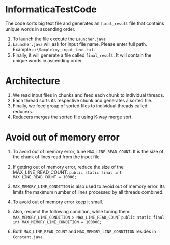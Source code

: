 # InformaticaTestCode

The code sorts big text file and generates an `final_result` file that contains unique words in ascending order.

1. To launch the file execute the `Launcher.java`
2. `Launcher.java` will ask for input file name. Please enter full path. Example `c:\Sample\my_input_text.txt`.
3. Finally, it will generate a file called `final_result`. It will contain the unique words in ascending order.

# Architecture

1. We read input files in chunks and feed each chunk to individual threads. 
2. Each thread sorts its respective chunk and generates a sorted file.
3. Finally, we feed group of sorted files to individual threads called reducers. 
4. Reducers merges the sorted file using K-way merge sort.

# Avoid out of memory error

1. To avoid out of memory error, tune `MAX_LINE_READ_COUNT`. It is the size of the chunk of lines read from the input file. 
2. If getting out of memory error, reduce the size of the MAX_LINE_READ_COUNT.
	`public static final int MAX_LINE_READ_COUNT = 10000;`
3. `MAX_MEMORY_LINE_CONDITION` is also used to avoid out of memory error. Its limits the maximum number of lines processed by all threads combined. 
4. To avoid out of memory error keep it small.
5. Also, respect the following condition, while tuning them: `MAX_MEMORY_LINE_CONDITION > MAX_LINE_READ_COUNT`
	`public static final int MAX_MEMORY_LINE_CONDITION = 100000;`
  
6. Both `MAX_LINE_READ_COUNT` and `MAX_MEMORY_LINE_CONDITION` resides in `Constant.java`.

